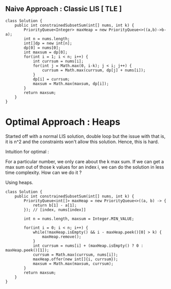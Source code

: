 ## Naive Approach : Classic LIS [ TLE ]

```
class Solution {
    public int constrainedSubsetSum(int[] nums, int k) {
        PriorityQueue<Integer> maxHeap = new PriorityQueue<>((a,b)->b-a);
        int n = nums.length;
        int[]dp = new int[n];
        dp[0] = nums[0];
        int maxsum = dp[0];
        for(int i = 1; i < n; i++) {
            int currsum = nums[i];
            for(int j = Math.max(0, i-k); j < i; j++) {
                currsum = Math.max(currsum, dp[j] + nums[i]);
            }
            dp[i] = currsum;
            maxsum = Math.max(maxsum, dp[i]);
        }
        return maxsum;
    }
}
```

# Optimal Approach : Heaps

Started off with a normal LIS solution, double loop but the issue with that is,
it is n^2 and the constraints won't allow this solution. Hence, this is hard.
            
Intuition for optimal : 

For a particular number, we only care about the k max sum. 
If we can get a max sum out of those k values for an index i, 
we can do the solution in less time complexity. How can we do it ?
            
Using heaps.

            
```
class Solution {
    public int constrainedSubsetSum(int[] nums, int k) {
        PriorityQueue<int[]> maxHeap = new PriorityQueue<>((a, b) -> {
            return b[1] - a[1];
        }); // [index, nums[index]]

        int n = nums.length, maxsum = Integer.MIN_VALUE;

        for(int i = 0; i < n; i++) {
            while(!maxHeap.isEmpty() && i - maxHeap.peek()[0] > k) {
                maxHeap.remove();
            }
            int currsum = nums[i] + (maxHeap.isEmpty() ? 0 : maxHeap.peek()[1]);
            currsum = Math.max(currsum, nums[i]);
            maxHeap.offer(new int[]{i, currsum});
            maxsum = Math.max(maxsum, currsum);
        }
        return maxsum;
    }
}
```
